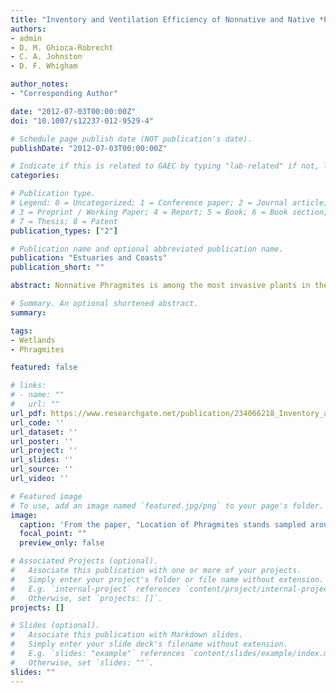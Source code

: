 ```yaml
---
title: "Inventory and Ventilation Efficiency of Nonnative and Native *Phragmites australis* (Common Reed) in Tidal Wetlands of the Chesapeake Bay"
authors:
- admin
- D. M. Ghioca-Robrecht
- C. A. Johnston
- D. F. Whigham

author_notes:
- "Corresponding Author"

date: "2012-07-03T00:00:00Z"
doi: "10.1007/s12237-012-9529-4"

# Schedule page publish date (NOT publication's date).
publishDate: "2012-07-03T00:00:00Z"

# Indicate if this is related to GAEC by typing "lab-related" if not, leave blank
categories:

# Publication type.
# Legend: 0 = Uncategorized; 1 = Conference paper; 2 = Journal article;
# 3 = Preprint / Working Paper; 4 = Report; 5 = Book; 6 = Book section;
# 7 = Thesis; 8 = Patent
publication_types: ["2"]

# Publication name and optional abbreviated publication name.
publication: "Estuaries and Coasts"
publication_short: ""

abstract: Nonnative Phragmites is among the most invasive plants in the U.S. Atlantic coast tidal wetlands, whereas the native Phragmites has declined. Native and nonnative patches growing side by side provided an ideal setting for studying mechanisms that enable nonnative Phragmites to be a successful invader. We conducted an inventory followed by genetic analysis and compared differences in growth patterns and ventilation efficiency between adjacent native and nonnative Phragmites stands. Genetic analysis of 212 patches revealed that only 14 were native suggesting that very few native Phragmites populations existed in the study area. Shoot density decreased towards the periphery of native patches, but not in nonnative patches. Ventilation efficiency was 300 % higher per unit area for nonnative than native Phragmites, likely resulting in increased oxidation of the rhizosphere and invasive behavior of nonnative Phragmites. Management of nonnative Phragmites stands should include mechanisms that inhibit pressurized ventilation of shoots.

# Summary. An optional shortened abstract.
summary: 

tags:
- Wetlands
- Phragmites

featured: false

# links:
# - name: ""
#   url: ""
url_pdf: https://www.researchgate.net/publication/234066218_Inventory_and_Ventilation_Efficiency_of_Nonnative_and_Native_Phragmites_australis_Common_Reed_in_Tidal_Wetlands_of_the_Chesapeake_Bay
url_code: ''
url_dataset: ''
url_poster: ''
url_project: ''
url_slides: ''
url_source: ''
url_video: ''

# Featured image
# To use, add an image named `featured.jpg/png` to your page's folder. 
image:
  caption: 'From the paper, "Location of Phragmites stands sampled around Chesapeake Bay. The three insets represent the areas where we identified native Phragmites stands." '
  focal_point: ""
  preview_only: false

# Associated Projects (optional).
#   Associate this publication with one or more of your projects.
#   Simply enter your project's folder or file name without extension.
#   E.g. `internal-project` references `content/project/internal-project/index.md`.
#   Otherwise, set `projects: []`.
projects: []

# Slides (optional).
#   Associate this publication with Markdown slides.
#   Simply enter your slide deck's filename without extension.
#   E.g. `slides: "example"` references `content/slides/example/index.md`.
#   Otherwise, set `slides: ""`.
slides: ""
---
```



